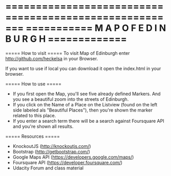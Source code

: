 =======================================================
=========== M A P  O F  E D I N B U R G H =============
=======================================================


===== How to visit =====
To visit Map of Edinburgh enter http://github.com/heckelsa in your Browser.

If you want to use if local you can download it open the index.html in your browser.


===== How to use =====
- If you first open the Map, you'll see five already defined Markers. And you see a beautiful zoom into the streets of Edinburgh.
- If you click on the Name of a Place on the Listview (found on the left side labeled als "Beautiful Places"), then you're shown the marker related to this place.
- If you enter a search term there will be a search against Foursquare API and you're shown all results. 


===== Resources =====
- KnockoutJS (http://knockoutjs.com/)
- Bootstrap (http://getbootstrap.com/)
- Google Maps API (https://developers.google.com/maps/)
- Foursquare API (https://developer.foursquare.com/)
- Udacity Forum and class material
